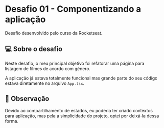 # Desafio 01 - Componentizando a aplicação

Desafio desenvolvido pelo curso da Rocketseat.



## 💻 Sobre o desafio

Neste desafio, o meu principal objetivo foi refatorar uma página para listagem de filmes de acordo com gênero.

A aplicação já estava totalmente funcional mas grande parte do seu código estava diretamente no arquivo `App.tsx`. 



## :arrow_down_small: Observação

Devido ao compartilhamento de estados, eu poderia ter criado contextos para aplicação, mas pela a simplicidade do projeto, optei por deixá-la dessa forma.